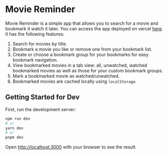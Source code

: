 # Movie Reminder

Movie Reminder is a simple app that allows you to search for a movie and bookmark it watch it later.
You can access the app deployed on vercel [here](https://movie-reminder.vercel.app).
It has the following features:

1. Search for movies by title.
2. Bookmark a movie you like or remove one from your bookmark list.
3. Create or choose a bookmark group for your bookmarks for easy bookmark navigation.
4. View bookmarked movies in a tab view: all, unwatched, watched bookmarked movies as well as those for your custom bookmark groups.
5. Mark a bookmarked movie as watched/unwatched.
6. Bookmarked movies are cached locally using `localStorage`.

## Getting Started for Dev

First, run the development server:

```bash
npm run dev
# or
yarn dev
# or
pnpm dev
```

Open [http://localhost:3000](http://localhost:3000) with your browser to see the result.
